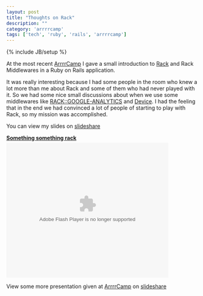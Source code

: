 ```yaml
---
layout: post
title: "Thoughts on Rack"
description: ""
category: 'arrrrcamp'
tags: ['tech', 'ruby', 'rails', 'arrrrcamp']
---
```

{% include JB/setup %}

At the most recent [ArrrrCamp](http://arrrrcamp.be) I gave a small introduction to [Rack](http://rack.rubyforge.org/) and Rack Middlewares in a Ruby on Rails application.

It was really interesting because I had some people in the room who knew a lot more than me about Rack and some of them who had never played with it. So we had some nice small discussions about when we use some middlewares like [RACK::GOOGLE-ANALYTICS](http://github.com/leehambley/rack-google-analytics) and [Device](http://github.com/plataformatec/devise).
I had the feeling that in the end we had convinced a lot of people of starting to play with Rack, so my mission was accomplished.

You can view my slides on [slideshare](http://www.slideshare.net/jorendg/something-something-rack)
<div style="width:425px" id="__ss_3930980"><strong style="display:block;margin:12px 0 4px"><a href="http://www.slideshare.net/jorendg/something-something-rack" title="Something something rack">Something something rack</a></strong><object id="__sse3930980" width="425" height="355"><param name="movie" value="http://static.slidesharecdn.com/swf/ssplayer2.swf?doc=somethingsomethingrack-100501113316-phpapp01&amp;rel=0&amp;stripped_title=something-something-rack" /><param name="allowFullScreen" value="true"/><param name="allowScriptAccess" value="always"/><embed name="__sse3930980" src="http://static.slidesharecdn.com/swf/ssplayer2.swf?doc=somethingsomethingrack-100501113316-phpapp01&amp;rel=0&amp;stripped_title=something-something-rack" type="application/x-shockwave-flash" allowscriptaccess="always" allowfullscreen="true" width="425" height="355"></embed></object></div>

View some more presentation given at [ArrrrCamp](http://arrrrcamp.be) on [slideshare](http://www.slideshare.net/tag/arrrrcamp)
